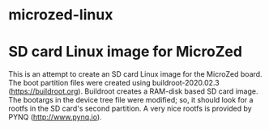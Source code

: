 # microzed-linux
SD card Linux image for MicroZed
================================

This is an attempt to create an SD card Linux image for the MicroZed board.
The boot partition files were created using buildroot-2020.02.3 (https://buildroot.org).
Buildroot creates a RAM-disk based SD card image. The bootargs in the device tree file
were modified; so, it should look for a rootfs in the SD card's second partition.
A very nice rootfs is provided by PYNQ (http://www.pynq.io).
